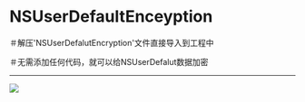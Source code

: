 
NSUserDefaultEnceyption<br>
==

＃解压'NSUserDefalutEncryption'文件直接导入到工程中<br>

＃无需添加任何代码，就可以给NSUserDefalut数据加密<br>

---
![](https://github.com/theKF/NSUserDefaultEncryption/blob/master/D7FC7633-FA25-447D-86F2-AC9F0320933A.png)
